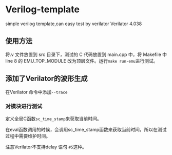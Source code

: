 # Verilog-template

simple verilog template,can easy test by verilator
Verilator 4.038

## 使用方法

将.v 文件放置到 src 目录下，测试的 C 代码放置到 main.cpp 中，将 Makefile 中 line 8 的 EMU_TOP_MODULE 改为顶层文件。运行`make run-emu`进行测试。

## 添加了Verilator的波形生成
在Verilator 命令中添加```--trace```

### 对模块进行测试
定义全局C函数```sc_time_stamp```来获取当前时间。

在eval函数调用的时候，会调用sc_time_stamp函数来获取当前时间，所以在测试过程中需要维护时间。

注意Verilator不支持delay 语句 ```#5```这种。
